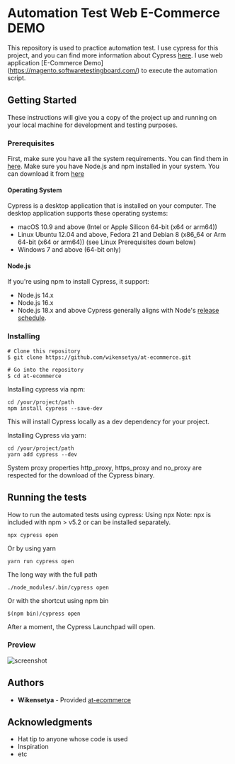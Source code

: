 # Automation Test Web E-Commerce DEMO

This repository is used to practice automation test. I use cypress for this project, and you can find more information about Cypress [here](https://docs-vercel.cypress.io/guides/overview/why-cypress). I use web application [E-Commerce Demo] (https://magento.softwaretestingboard.com/) to execute the automation script.

## Getting Started

These instructions will give you a copy of the project up and running on your local machine for development and testing purposes.

### Prerequisites

First, make sure you have all the system requirements. You can find them in [here](https://docs-vercel.cypress.io/guides/getting-started/installing-cypress#System-requirements). Make sure you have Node.js and npm installed in your system. You can download it from [here](https://nodejs.org/en/download)

#### Operating System

Cypress is a desktop application that is installed on your computer. The desktop application supports these operating systems:
- macOS 10.9 and above (Intel or Apple Silicon 64-bit (x64 or arm64))
- Linux Ubuntu 12.04 and above, Fedora 21 and Debian 8 (x86_64 or Arm 64-bit (x64 or arm64)) (see Linux Prerequisites down below)
- Windows 7 and above (64-bit only)

#### Node.js

If you're using npm to install Cypress, it support:
- Node.js 14.x
- Node.js 16.x
- Node.js 18.x and above
Cypress generally aligns with Node's [release schedule](https://github.com/nodejs/Release).

### Installing

```
# Clone this repository
$ git clone https://github.com/wikensetya/at-ecommerce.git

# Go into the repository
$ cd at-ecommerce
```

Installing cypress via npm:
```
cd /your/project/path
npm install cypress --save-dev
```
This will install Cypress locally as a dev dependency for your project.

Installing Cypress via yarn:
```
cd /your/project/path
yarn add cypress --dev
```
System proxy properties http_proxy, https_proxy and no_proxy are respected for the download of the Cypress binary.

## Running the tests

How to run the automated tests using cypress:
Using npx
Note: npx is included with npm > v5.2 or can be installed separately.
```
npx cypress open
```

Or by using yarn
```
yarn run cypress open
```

The long way with the full path
```
./node_modules/.bin/cypress open
```

Or with the shortcut using npm bin
```
$(npm bin)/cypress open
```
After a moment, the Cypress Launchpad will open.

### Preview

![screenshot]()

## Authors

  - **Wikensetya** - Provided [at-ecommerce](https://github.com/wikensetya/)

## Acknowledgments

  - Hat tip to anyone whose code is used
  - Inspiration
  - etc
